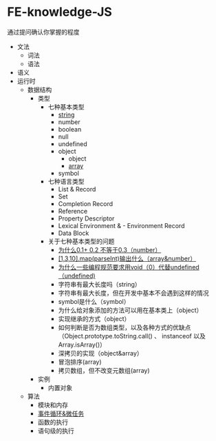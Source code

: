 # FE-knowledge-JS
通过提问确认你掌握的程度

- 文法
  - 词法
  - 语法
- 语义
- 运行时
  - 数据结构
      - 类型
          - 七种基本类型
              - [string](https://github.com/Vstar18/FE-knowledge-JS/issues/5)
              - number
              - boolean
              - null
              - undefined
              - object
                  - object
                  - [array](https://github.com/Vstar18/FE-knowledge-JS/issues/1)
              - symbol
          - 七种语言类型
              -  List & Record
              - Set
              - Completion Record
              - Reference
              - Property Descriptor
              - Lexical Environment & - Environment Record
              - Data Block
          - 关于七种基本类型的问题
              - [为什么0.1+ 0.2 不等于0.3（number）](https://github.com/Vstar18/FE-knowledge-JS/issues/4)
              - [[1,3,10].map(parseInt)输出什么（array&number）](https://github.com/Vstar18/FE-knowledge-JS/issues/2)
              - [为什么一些编程规范要求用void（0）代替undefined（undefined)](https://github.com/Vstar18/FE-knowledge-JS/issues/3)
              - 字符串有最大长度吗（string）
               - 字符串有最大长度，但在开发中基本不会遇到这样的情况
              - symbol是什么（symbol）
              - 为什么给对象添加的方法可以用在基本类上（object）
              - 实现继承的方式（object）
              - 如何判断是否为数组类型，以及各种方式的优缺点（Object.prototype.toString.call() 、 instanceof 以及 Array.isArray()）
              - 深拷贝的实现（object&array）
              - 冒泡排序(array)
              - 拷贝数组，但不改变元数组(array)
      - 实例
          - 内置对象
  - 算法
    - 模块和内存
    - [事件循环&微任务](https://github.com/Vstar18/FE-knowledge-JS/issues/10)
    - 函数的执行
    - 语句级的执行
